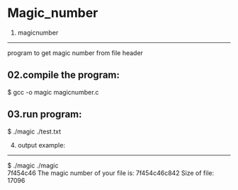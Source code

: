 # Magic_number

01. magicnumber 
----------------
program to get magic number from file header

02.compile the program: 
----------------
$ gcc -o magic magicnumber.c

03.run program: 
----------------
$ ./magic ./test.txt

04. output example:
---------------
$ ./magic ./magic           
7f454c46
The magic number of your file is:
7f454c46c842
Size of file:
17096

